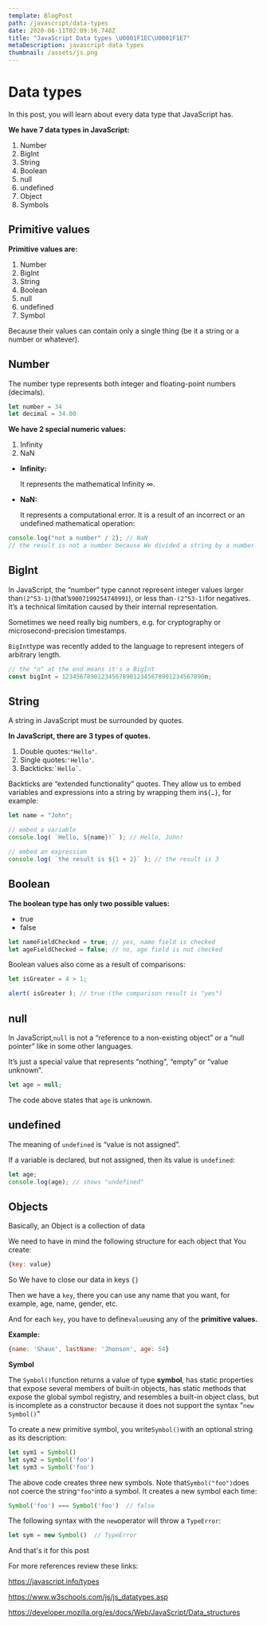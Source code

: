 ```yaml
---
template: BlogPost
path: /javascript/data-types
date: 2020-08-11T02:09:56.748Z
title: "JavaScript Data types \U0001F1EC\U0001F1E7"
metaDescription: javascript data types
thumbnail: /assets/js.png
---
```

# Data types

In this post, you will learn about every data type that JavaScript has.

**We have 7 data types in JavaScript:**

1. Number
2. BigInt
3. String
4. Boolean
5. null
6. undefined
7. Object
8. Symbols

## Primitive values

**Primitive values are:**

1. Number
2. BigInt
3. String
4. Boolean
5. null
6. undefined
7. Symbol

Because their values can contain only a single thing (be it a string or a number or whatever).

## Number

The number type represents both integer and floating-point numbers (decimals).

```javascript
let number = 34
let decimal = 34.00
```

**We have 2 special numeric values:**

1. Infinity
2. NaN

* **Infinity:**

  It represents the mathematical Infinity ∞.
* **NaN:**

  It represents a computational error. It is a result of an incorrect or an undefined mathematical operation:

```javascript
console.log("not a number" / 2); // NaN
// the result is not a number because We divided a string by a number
```

## BigInt

In JavaScript, the “number” type cannot represent integer values larger than`(2^53-1)`(that’s`9007199254740991`), or less than`-(2^53-1)`for negatives. It’s a technical limitation caused by their internal representation.

Sometimes we need really big numbers, e.g. for cryptography or microsecond-precision timestamps.

`BigInt`type was recently added to the language to represent integers of arbitrary length.

```javascript
// the "n" at the end means it's a BigInt
const bigInt = 1234567890123456789012345678901234567890n;
```

## String

A string in JavaScript must be surrounded by quotes.

**In JavaScript, there are 3 types of quotes.**

1. Double quotes:`"Hello"`.
2. Single quotes:`'Hello'`.
3. Backticks:`` `Hello` ``.

Backticks are “extended functionality” quotes. They allow us to embed variables and expressions into a string by wrapping them in`${…}`, for example:

```javascript
let name = "John";

// embed a variable
console.log( `Hello, ${name}!` ); // Hello, John!

// embed an expression
console.log( `the result is ${1 + 2}` ); // the result is 3
```

## Boolean

**The boolean type has only two possible values:**

* true
* false

```javascript
let nameFieldChecked = true; // yes, name field is checked
let ageFieldChecked = false; // no, age field is not checked
```

Boolean values also come as a result of comparisons:

```javascript
let isGreater = 4 > 1;

alert( isGreater ); // true (the comparison result is "yes")
```

## null

In JavaScript,`null` is not a “reference to a non-existing object” or a “null pointer” like in some other languages.

It’s just a special value that represents “nothing”, “empty” or “value unknown”.

```javascript
let age = null;
```

The code above states that `age` is unknown.

## undefined

The meaning of `undefined` is “value is not assigned”.

If a variable is declared, but not assigned, then its value is `undefined`:

```javascript
let age;
console.log(age); // shows "undefined"
```

## Objects

Basically, an Object is a collection of data

We need to have in mind the following structure for each object that You create:

```javascript
{key: value}
```

So We have to close our data in keys `{}`

Then we have a `key`, there you can use any name that you want, for example, age, name, gender, etc.

And for each `key`, you have to define`value`using any of the **primitive values.**

**Example:**

```javascript
{name: 'Shaun', lastName: 'Jhonson', age: 54}
```

**Symbol**

The `Symbol()`function returns a value of type **symbol**, has static properties that expose several members of built-in objects, has static methods that expose the global symbol registry, and resembles a built-in object class, but is incomplete as a constructor because it does not support the syntax "`new Symbol()`"

To create a new primitive symbol, you write`Symbol()`with an optional string as its description:

```javascript
let sym1 = Symbol()
let sym2 = Symbol('foo')
let sym3 = Symbol('foo')
```

The above code creates three new symbols. Note that`Symbol("foo")`does not coerce the string`"foo"`into a symbol. It creates a new symbol each time:

```javascript
Symbol('foo') === Symbol('foo')  // false
```

The following syntax with the `new`operator will throw a `TypeError`:

```javascript
let sym = new Symbol()  // TypeError
```

And that's it for this post

For more references review these links:

<https://javascript.info/types>

<https://www.w3schools.com/js/js_datatypes.asp>

<https://developer.mozilla.org/es/docs/Web/JavaScript/Data_structures>
